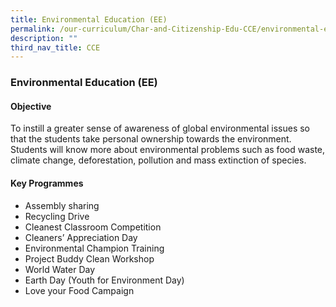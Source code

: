 ```yaml
---
title: Environmental Education (EE)
permalink: /our-curriculum/Char-and-Citizenship-Edu-CCE/environmental-education/
description: ""
third_nav_title: CCE
---
```


### Environmental Education (EE)

#### Objective
To instill a greater sense of awareness of global environmental issues so that the students take personal ownership towards the environment. Students will know more about environmental problems such as food waste, climate change, deforestation, pollution and mass extinction of species.

#### Key Programmes
*   Assembly sharing
*   Recycling Drive
*   Cleanest Classroom Competition
*   Cleaners’ Appreciation Day
*   Environmental Champion Training
*   Project Buddy Clean Workshop
*   World Water Day
*   Earth Day (Youth for Environment Day)
*   Love your Food Campaign